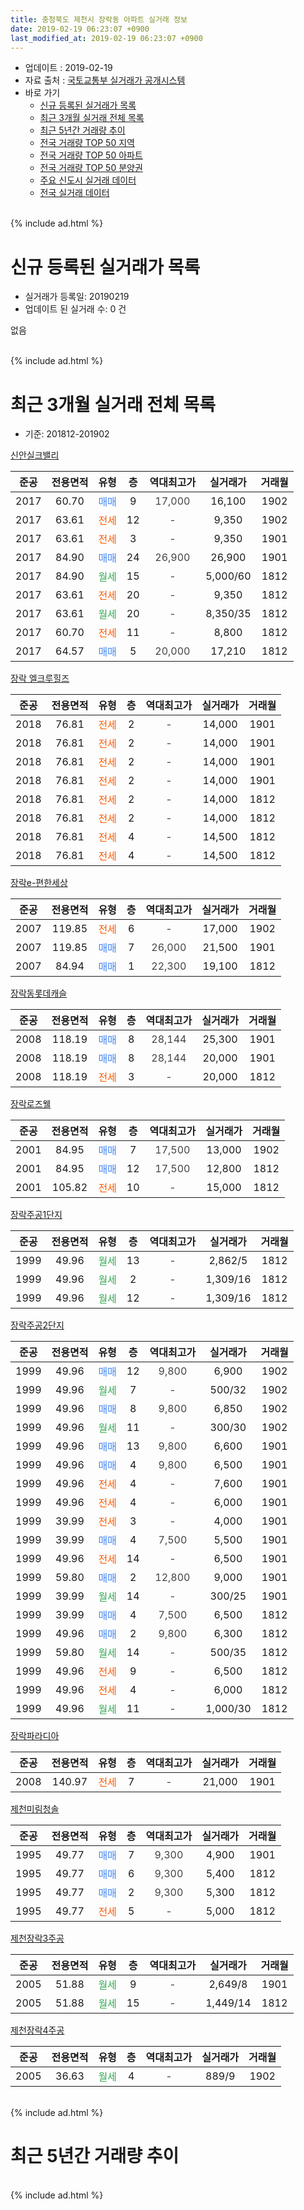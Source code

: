 ```yaml
---
title: 충청북도 제천시 장락동 아파트 실거래 정보
date: 2019-02-19 06:23:07 +0900
last_modified_at: 2019-02-19 06:23:07 +0900
---
```


* 업데이트 : 2019-02-19
* 자료 출처 : [국토교통부 실거래가 공개시스템](http://rt.molit.go.kr)
* 바로 가기
    * [신규 등록된 실거래가 목록](#신규-등록된-실거래가-목록)
    * [최근 3개월 실거래 전체 목록](#최근-3개월-실거래-전체-목록)
    * [최근 5년간 거래량 추이](#최근-5년간-거래량-추이)
    * [전국 거래량 TOP 50 지역](https://inasie.github.io/apt-trade-info/최근-3개월-전국에서-가장-거래가-많이-발생한-지역)
    * [전국 거래량 TOP 50 아파트](https://inasie.github.io/apt-trade-info/최근-3개월-전국에서-가장-거래가-많이-발생한-아파트)
    * [전국 거래량 TOP 50 분양권](https://inasie.github.io/apt-trade-info/최근-3개월-전국에서-가장-거래가-많이-발생한-분양권)
    * [주요 신도시 실거래 데이터](https://inasie.github.io/apt-trade-info/주요-신도시)
    * [전국 실거래 데이터](https://inasie.github.io/apt-trade-info/전국)
<br>
{% include ad.html %}
<br>

# 신규 등록된 실거래가 목록
* 실거래가 등록일: 20190219
* 업데이트 된 실거래 수: 0 건

없음

<br>
{% include ad.html %}
<br>

# 최근 3개월 실거래 전체 목록
* 기준: 201812-201902


[신안실크밸리](https://search.naver.com/search.naver?query=%EC%B6%A9%EC%B2%AD%EB%B6%81%EB%8F%84+%EC%A0%9C%EC%B2%9C%EC%8B%9C+%EC%9E%A5%EB%9D%BD%EB%8F%99+%EC%8B%A0%EC%95%88%EC%8B%A4%ED%81%AC%EB%B0%B8%EB%A6%AC)

|준공|전용면적|유형|층|역대최고가|실거래가|거래월|
|:---:|:---:|:---:|:---:|:---:|:---:|:---:|
|2017|60.70|<span style="color:#4285f3">매매</span>|9|<span style="color:#444444">17,000</span>|16,100|1902|
|2017|63.61|<span style="color:#ff5a00">전세</span>|12|<span style="color:#444444">-</span>|9,350|1902|
|2017|63.61|<span style="color:#ff5a00">전세</span>|3|<span style="color:#444444">-</span>|9,350|1901|
|2017|84.90|<span style="color:#4285f3">매매</span>|24|<span style="color:#444444">26,900</span>|26,900|1901|
|2017|84.90|<span style="color:#34a853">월세</span>|15|<span style="color:#444444">-</span>|5,000/60|1812|
|2017|63.61|<span style="color:#ff5a00">전세</span>|20|<span style="color:#444444">-</span>|9,350|1812|
|2017|63.61|<span style="color:#34a853">월세</span>|20|<span style="color:#444444">-</span>|8,350/35|1812|
|2017|60.70|<span style="color:#ff5a00">전세</span>|11|<span style="color:#444444">-</span>|8,800|1812|
|2017|64.57|<span style="color:#4285f3">매매</span>|5|<span style="color:#444444">20,000</span>|17,210|1812|

[장락 엘크루힐즈](https://search.naver.com/search.naver?query=%EC%B6%A9%EC%B2%AD%EB%B6%81%EB%8F%84+%EC%A0%9C%EC%B2%9C%EC%8B%9C+%EC%9E%A5%EB%9D%BD%EB%8F%99+%EC%9E%A5%EB%9D%BD+%EC%97%98%ED%81%AC%EB%A3%A8%ED%9E%90%EC%A6%88)

|준공|전용면적|유형|층|역대최고가|실거래가|거래월|
|:---:|:---:|:---:|:---:|:---:|:---:|:---:|
|2018|76.81|<span style="color:#ff5a00">전세</span>|2|<span style="color:#444444">-</span>|14,000|1901|
|2018|76.81|<span style="color:#ff5a00">전세</span>|2|<span style="color:#444444">-</span>|14,000|1901|
|2018|76.81|<span style="color:#ff5a00">전세</span>|2|<span style="color:#444444">-</span>|14,000|1901|
|2018|76.81|<span style="color:#ff5a00">전세</span>|2|<span style="color:#444444">-</span>|14,000|1901|
|2018|76.81|<span style="color:#ff5a00">전세</span>|2|<span style="color:#444444">-</span>|14,000|1812|
|2018|76.81|<span style="color:#ff5a00">전세</span>|2|<span style="color:#444444">-</span>|14,000|1812|
|2018|76.81|<span style="color:#ff5a00">전세</span>|4|<span style="color:#444444">-</span>|14,500|1812|
|2018|76.81|<span style="color:#ff5a00">전세</span>|4|<span style="color:#444444">-</span>|14,500|1812|

[장락e-편한세상](https://search.naver.com/search.naver?query=%EC%B6%A9%EC%B2%AD%EB%B6%81%EB%8F%84+%EC%A0%9C%EC%B2%9C%EC%8B%9C+%EC%9E%A5%EB%9D%BD%EB%8F%99+%EC%9E%A5%EB%9D%BDe-%ED%8E%B8%ED%95%9C%EC%84%B8%EC%83%81)

|준공|전용면적|유형|층|역대최고가|실거래가|거래월|
|:---:|:---:|:---:|:---:|:---:|:---:|:---:|
|2007|119.85|<span style="color:#ff5a00">전세</span>|6|<span style="color:#444444">-</span>|17,000|1902|
|2007|119.85|<span style="color:#4285f3">매매</span>|7|<span style="color:#444444">26,000</span>|21,500|1901|
|2007|84.94|<span style="color:#4285f3">매매</span>|1|<span style="color:#444444">22,300</span>|19,100|1812|

[장락동롯데캐슬](https://search.naver.com/search.naver?query=%EC%B6%A9%EC%B2%AD%EB%B6%81%EB%8F%84+%EC%A0%9C%EC%B2%9C%EC%8B%9C+%EC%9E%A5%EB%9D%BD%EB%8F%99+%EC%9E%A5%EB%9D%BD%EB%8F%99%EB%A1%AF%EB%8D%B0%EC%BA%90%EC%8A%AC)

|준공|전용면적|유형|층|역대최고가|실거래가|거래월|
|:---:|:---:|:---:|:---:|:---:|:---:|:---:|
|2008|118.19|<span style="color:#4285f3">매매</span>|8|<span style="color:#444444">28,144</span>|25,300|1901|
|2008|118.19|<span style="color:#4285f3">매매</span>|8|<span style="color:#444444">28,144</span>|20,000|1901|
|2008|118.19|<span style="color:#ff5a00">전세</span>|3|<span style="color:#444444">-</span>|20,000|1812|

[장락로즈웰](https://search.naver.com/search.naver?query=%EC%B6%A9%EC%B2%AD%EB%B6%81%EB%8F%84+%EC%A0%9C%EC%B2%9C%EC%8B%9C+%EC%9E%A5%EB%9D%BD%EB%8F%99+%EC%9E%A5%EB%9D%BD%EB%A1%9C%EC%A6%88%EC%9B%B0)

|준공|전용면적|유형|층|역대최고가|실거래가|거래월|
|:---:|:---:|:---:|:---:|:---:|:---:|:---:|
|2001|84.95|<span style="color:#4285f3">매매</span>|7|<span style="color:#444444">17,500</span>|13,000|1902|
|2001|84.95|<span style="color:#4285f3">매매</span>|12|<span style="color:#444444">17,500</span>|12,800|1812|
|2001|105.82|<span style="color:#ff5a00">전세</span>|10|<span style="color:#444444">-</span>|15,000|1812|

[장락주공1단지](https://search.naver.com/search.naver?query=%EC%B6%A9%EC%B2%AD%EB%B6%81%EB%8F%84+%EC%A0%9C%EC%B2%9C%EC%8B%9C+%EC%9E%A5%EB%9D%BD%EB%8F%99+%EC%9E%A5%EB%9D%BD%EC%A3%BC%EA%B3%B51%EB%8B%A8%EC%A7%80)

|준공|전용면적|유형|층|역대최고가|실거래가|거래월|
|:---:|:---:|:---:|:---:|:---:|:---:|:---:|
|1999|49.96|<span style="color:#34a853">월세</span>|13|<span style="color:#444444">-</span>|2,862/5|1812|
|1999|49.96|<span style="color:#34a853">월세</span>|2|<span style="color:#444444">-</span>|1,309/16|1812|
|1999|49.96|<span style="color:#34a853">월세</span>|12|<span style="color:#444444">-</span>|1,309/16|1812|

[장락주공2단지](https://search.naver.com/search.naver?query=%EC%B6%A9%EC%B2%AD%EB%B6%81%EB%8F%84+%EC%A0%9C%EC%B2%9C%EC%8B%9C+%EC%9E%A5%EB%9D%BD%EB%8F%99+%EC%9E%A5%EB%9D%BD%EC%A3%BC%EA%B3%B52%EB%8B%A8%EC%A7%80)

|준공|전용면적|유형|층|역대최고가|실거래가|거래월|
|:---:|:---:|:---:|:---:|:---:|:---:|:---:|
|1999|49.96|<span style="color:#4285f3">매매</span>|12|<span style="color:#444444">9,800</span>|6,900|1902|
|1999|49.96|<span style="color:#34a853">월세</span>|7|<span style="color:#444444">-</span>|500/32|1902|
|1999|49.96|<span style="color:#4285f3">매매</span>|8|<span style="color:#444444">9,800</span>|6,850|1902|
|1999|49.96|<span style="color:#34a853">월세</span>|11|<span style="color:#444444">-</span>|300/30|1902|
|1999|49.96|<span style="color:#4285f3">매매</span>|13|<span style="color:#444444">9,800</span>|6,600|1901|
|1999|49.96|<span style="color:#4285f3">매매</span>|4|<span style="color:#444444">9,800</span>|6,500|1901|
|1999|49.96|<span style="color:#ff5a00">전세</span>|4|<span style="color:#444444">-</span>|7,600|1901|
|1999|49.96|<span style="color:#ff5a00">전세</span>|4|<span style="color:#444444">-</span>|6,000|1901|
|1999|39.99|<span style="color:#ff5a00">전세</span>|3|<span style="color:#444444">-</span>|4,000|1901|
|1999|39.99|<span style="color:#4285f3">매매</span>|4|<span style="color:#444444">7,500</span>|5,500|1901|
|1999|49.96|<span style="color:#ff5a00">전세</span>|14|<span style="color:#444444">-</span>|6,500|1901|
|1999|59.80|<span style="color:#4285f3">매매</span>|2|<span style="color:#444444">12,800</span>|9,000|1901|
|1999|39.99|<span style="color:#34a853">월세</span>|14|<span style="color:#444444">-</span>|300/25|1901|
|1999|39.99|<span style="color:#4285f3">매매</span>|4|<span style="color:#444444">7,500</span>|6,500|1812|
|1999|49.96|<span style="color:#4285f3">매매</span>|2|<span style="color:#444444">9,800</span>|6,300|1812|
|1999|59.80|<span style="color:#34a853">월세</span>|14|<span style="color:#444444">-</span>|500/35|1812|
|1999|49.96|<span style="color:#ff5a00">전세</span>|9|<span style="color:#444444">-</span>|6,500|1812|
|1999|49.96|<span style="color:#ff5a00">전세</span>|4|<span style="color:#444444">-</span>|6,000|1812|
|1999|49.96|<span style="color:#34a853">월세</span>|11|<span style="color:#444444">-</span>|1,000/30|1812|


<script async src="//pagead2.googlesyndication.com/pagead/js/adsbygoogle.js"></script>
<!-- 기본 -->
<ins class="adsbygoogle"
     style="display:block"
     data-ad-client="ca-pub-2446590836940007"
     data-ad-slot="1659523306"
     data-ad-format="auto"
     data-full-width-responsive="true"></ins>
<script>
(adsbygoogle = window.adsbygoogle || []).push({});
</script>


[장락파라디아](https://search.naver.com/search.naver?query=%EC%B6%A9%EC%B2%AD%EB%B6%81%EB%8F%84+%EC%A0%9C%EC%B2%9C%EC%8B%9C+%EC%9E%A5%EB%9D%BD%EB%8F%99+%EC%9E%A5%EB%9D%BD%ED%8C%8C%EB%9D%BC%EB%94%94%EC%95%84)

|준공|전용면적|유형|층|역대최고가|실거래가|거래월|
|:---:|:---:|:---:|:---:|:---:|:---:|:---:|
|2008|140.97|<span style="color:#ff5a00">전세</span>|7|<span style="color:#444444">-</span>|21,000|1901|

[제천미림청솔](https://search.naver.com/search.naver?query=%EC%B6%A9%EC%B2%AD%EB%B6%81%EB%8F%84+%EC%A0%9C%EC%B2%9C%EC%8B%9C+%EC%9E%A5%EB%9D%BD%EB%8F%99+%EC%A0%9C%EC%B2%9C%EB%AF%B8%EB%A6%BC%EC%B2%AD%EC%86%94)

|준공|전용면적|유형|층|역대최고가|실거래가|거래월|
|:---:|:---:|:---:|:---:|:---:|:---:|:---:|
|1995|49.77|<span style="color:#4285f3">매매</span>|7|<span style="color:#444444">9,300</span>|4,900|1901|
|1995|49.77|<span style="color:#4285f3">매매</span>|6|<span style="color:#444444">9,300</span>|5,400|1812|
|1995|49.77|<span style="color:#4285f3">매매</span>|2|<span style="color:#444444">9,300</span>|5,300|1812|
|1995|49.77|<span style="color:#ff5a00">전세</span>|5|<span style="color:#444444">-</span>|5,000|1812|

[제천장락3주공](https://search.naver.com/search.naver?query=%EC%B6%A9%EC%B2%AD%EB%B6%81%EB%8F%84+%EC%A0%9C%EC%B2%9C%EC%8B%9C+%EC%9E%A5%EB%9D%BD%EB%8F%99+%EC%A0%9C%EC%B2%9C%EC%9E%A5%EB%9D%BD3%EC%A3%BC%EA%B3%B5)

|준공|전용면적|유형|층|역대최고가|실거래가|거래월|
|:---:|:---:|:---:|:---:|:---:|:---:|:---:|
|2005|51.88|<span style="color:#34a853">월세</span>|9|<span style="color:#444444">-</span>|2,649/8|1901|
|2005|51.88|<span style="color:#34a853">월세</span>|15|<span style="color:#444444">-</span>|1,449/14|1812|

[제천장락4주공](https://search.naver.com/search.naver?query=%EC%B6%A9%EC%B2%AD%EB%B6%81%EB%8F%84+%EC%A0%9C%EC%B2%9C%EC%8B%9C+%EC%9E%A5%EB%9D%BD%EB%8F%99+%EC%A0%9C%EC%B2%9C%EC%9E%A5%EB%9D%BD4%EC%A3%BC%EA%B3%B5)

|준공|전용면적|유형|층|역대최고가|실거래가|거래월|
|:---:|:---:|:---:|:---:|:---:|:---:|:---:|
|2005|36.63|<span style="color:#34a853">월세</span>|4|<span style="color:#444444">-</span>|889/9|1902|


<br>
{% include ad.html %}
<br>

# 최근 5년간 거래량 추이


<div style="width:100%;">
    <canvas id="deal_progress" height="200"></canvas>
</div>

<script>
new Chart(document.getElementById("deal_progress"), {
    type: 'line',
    data: {
        labels: ['201402','201403','201404','201405','201406','201407','201408','201409','201410','201411','201412','201501','201502','201503','201504','201505','201506','201507','201508','201509','201510','201511','201512','201601','201602','201603','201604','201605','201606','201607','201608','201609','201610','201611','201612','201701','201702','201703','201704','201705','201706','201707','201708','201709','201710','201711','201712','201801','201802','201803','201804','201805','201806','201807','201808','201809','201810','201811','201812','201901','201902'],
        datasets: [{
            label: '매매',
            pointRadius: 1,
            data: [15, 25, 14, 24, 22, 23, 16, 19, 21, 13, 14, 10, 17, 17, 16, 18, 25, 12, 18, 17, 19, 13, 8, 11, 13, 15, 17, 21, 18, 18, 15, 11, 20, 8, 6, 7, 15, 14, 15, 13, 17, 20, 13, 16, 9, 15, 12, 16, 21, 23, 16, 11, 21, 13, 24, 25, 10, 11, 7, 9, 4],
            borderColor: "rgba(255, 201, 14, 1)",
            backgroundColor: "rgba(255, 201, 14, 0.5)",
            fill: false,
            lineTension: 0
        },{
            label: '전월세',
            pointRadius: 1,
            data: [16, 8, 12, 13, 10, 6, 11, 11, 14, 6, 9, 10, 10, 7, 6, 8, 9, 8, 7, 10, 11, 5, 12, 3, 9, 16, 15, 6, 9, 8, 9, 7, 8, 8, 6, 9, 14, 6, 12, 28, 34, 40, 44, 29, 43, 27, 40, 29, 15, 16, 12, 21, 17, 16, 31, 8, 11, 5, 19, 12, 5],
            borderColor: "rgba(0, 141, 185, 1)",
            backgroundColor: "rgba(0, 141, 185, 0.5)",
            fill: false,
            lineTension: 0
        }
        ]
    },
    options: {
        responsive: true,
        title: {
            display: false
        },
        tooltips: {
            mode: 'index',
            intersect: false
        },
        hover: {
            mode: 'nearest',
            intersect: true
        },
        scales: {
            xAxes: [{
                display: true,
                scaleLabel: {
                    display: true,
                    labelString: '년/월'
                }
            }],
            yAxes: [{
                display: true,
                ticks: {
                    suggestedMin: 0,
                },
                scaleLabel: {
                    display: true,
                    labelString: '실거래 수'
                }
            }]
        }
    }
});

</script>


<br>
{% include ad.html %}
<br>

